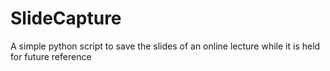 # SlideCapture
A simple python script to save the slides of an online lecture while it is held for future reference
